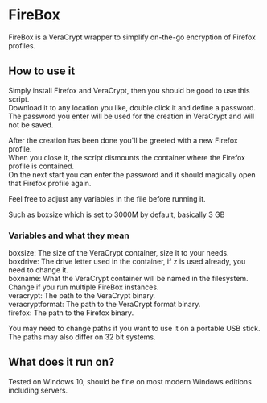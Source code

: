 # FireBox

FireBox is a VeraCrypt wrapper to simplify on-the-go encryption of Firefox profiles.

## How to use it
Simply install Firefox and VeraCrypt, then you should be good to use this script.  
Download it to any location you like, double click it and define a password.  
The password you enter will be used for the creation in VeraCrypt and will not be saved.  

After the creation has been done you'll be greeted with a new Firefox profile.  
When you close it, the script dismounts the container where the Firefox profile is contained.  
On the next start you can enter the password and it should magically open that Firefox profile again.  

Feel free to adjust any variables in the file before running it.

Such as boxsize which is set to 3000M by default, basically 3 GB

### Variables and what they mean
boxsize: The size of the VeraCrypt container, size it to your needs.  
boxdrive: The drive letter used in the container, if z is used already, you need to change it.  
boxname: What the VeraCrypt container will be named in the filesystem. Change if you run multiple FireBox instances.  
veracrypt: The path to the VeraCrypt binary.  
veracryptformat: The path to the VeraCrypt format binary.  
firefox: The path to the Firefox binary.  

You may need to change paths if you want to use it on a portable USB stick.
The paths may also differ on 32 bit systems.

## What does it run on?
Tested on Windows 10, should be fine on most modern Windows editions including servers.
